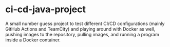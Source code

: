 # ci-cd-java-project

A small number guess project to test different CI/CD configurations (mainly GitHub Actions and TeamCity) and playing around with Docker as well, pushing images to the repository, pulling images, and running a program inside a Docker container.
